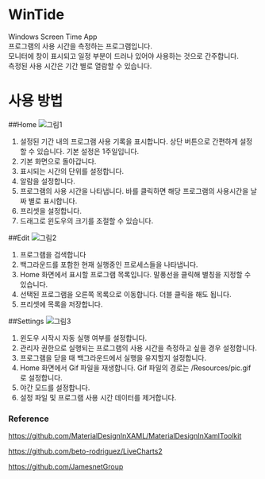 # WinTide
 Windows Screen Time App<br/>
 프로그램의 사용 시간을 측정하는 프로그램입니다.<br/>
 모니터에 창이 표시되고 일정 부분이 드러나 있어야 사용하는 것으로 간주합니다.<br/>
 측정된 사용 시간은 기간 별로 열람할 수 있습니다.

# 사용 방법
##Home 
![그림1](https://github.com/user-attachments/assets/2cb7c663-711d-4082-96e5-c69a48ba1377)
1. 설정된 기간 내의 프로그램 사용 기록을 표시합니다. 상단 버튼으로 간편하게 설정할 수 있습니다. 기본 설정은 1주일입니다.
2. 기본 화면으로 돌아갑니다.
3. 표시되는 시간의 단위를 설정합니다.
4. 알람을 설정합니다.
5. 프로그램의 사용 시간을 나타냅니다. 바를 클릭하면 해당 프로그램의 사용시간을 날짜 별로 표시합니다.
6. 프리셋을 설정합니다.
7. 드래그로 윈도우의 크기를 조절할 수 있습니다.

##Edit
![그림2](https://github.com/user-attachments/assets/705649e0-355d-4844-8448-53b12e46ba25)
1. 프로그램을 검색합니다
2. 백그라운드를 포함한 현재 실행중인 프로세스들을 나타냅니다.
3. Home 화면에서 표시할 프로그램 목록입니다. 말풍선을 클릭해 별칭을 지정할 수 있습니다.
4. 선택된 프로그램을 오른쪽 목록으로 이동합니다. 더블 클릭을 해도 됩니다.
5. 프리셋에 목록을 저장합니다.

##Settings
![그림3](https://github.com/user-attachments/assets/08117c9c-54f4-4431-b410-ab320ff94c51)
1. 윈도우 시작시 자동 실행 여부를 설정합니다.
2. 관리자 권한으로 실행되는 프로그램의 사용 시간을 측정하고 싶을 경우 설정합니다.
3. 프로그램을 닫을 때 백그라운드에서 실행을 유지할지 설정합니다.
4. Home 화면에서 Gif 파일을 재생합니다. Gif 파일의 경로는 /Resources/pic.gif 로 설정합니다.
5. 야간 모드를 설정합니다.
6. 설정 파일 및 프로그램 사용 시간 데이터를 제거합니다.


### Reference
https://github.com/MaterialDesignInXAML/MaterialDesignInXamlToolkit

https://github.com/beto-rodriguez/LiveCharts2

https://github.com/JamesnetGroup
